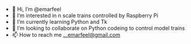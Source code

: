 - 👋 Hi, I’m @emarfeel
- 👀 I’m interested in n scale trains controlled by Raspberry Pi
- 🌱 I’m currently learning Python and Tk
- 💞️ I’m looking to collaborate on Python codeing to control model trains
- 📫 How to reach me ...emarfeel@gmail.com

<!---
emarfeel/emarfeel is a ✨ special ✨ repository because its `README.md` (this file) appears on your GitHub profile.
You can click the Preview link to take a look at your changes.
--->
